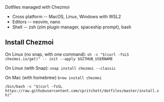 Dotfiles managed with Chezmoi

* Cross platform -- MacOS, Linux, Windows with WSL2
* Editors -- neovim, nano
* Shell -- zsh (zim plugin manager, spaceship prompt), bash

## Install Chezmoi

On Linux (no snap, with one command):
`sh -c "$(curl -fsLS chezmoi.io/get)" -- init --apply $GITHUB_USERNAME`

On Linux (with Snap):
`snap install chezmoi --classic`

On Mac (with homebrew)
`brew install chezmoi`

`/bin/bash -c "$(curl -fsSL https://raw.githubusercontent.com/cpritchett/dotfiles/master/install.sh)"`
